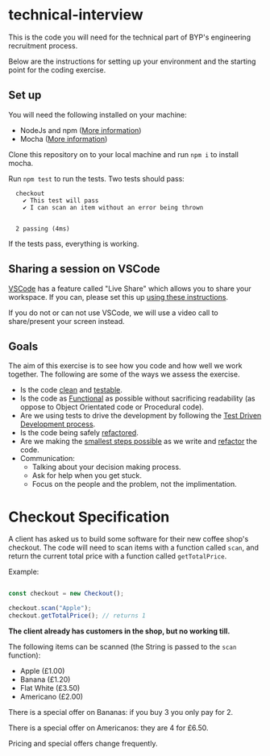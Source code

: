 # technical-interview

This is the code you will need for the technical part of BYP's engineering recruitment process.

Below are the instructions for setting up your environment and the starting point for the coding exercise.

## Set up

You will need the following installed on your machine:

- NodeJs and npm ([More information](https://docs.npmjs.com/downloading-and-installing-node-js-and-npm))
- Mocha ([More information](https://mochajs.org/))

Clone this repository on to your local machine and run `npm i` to install mocha.

Run `npm test` to run the tests. Two tests should pass:

```
  checkout
    ✔ This test will pass
    ✔ I can scan an item without an error being thrown


  2 passing (4ms)
```

If the tests pass, everything is working.

## Sharing a session on VSCode

[VSCode](https://code.visualstudio.com/) has a feature called "Live Share" which allows you to share your workspace. If you can, please set this up [using these instructions](https://docs.microsoft.com/en-us/visualstudio/liveshare/quickstart/share).

If you do not or can not use VSCode, we will use a video call to share/present your screen instead.

## Goals

The aim of this exercise is to see how you code and how well we work together. The following are some of the ways we assess the exercise.

* Is the code [clean](https://garywoodfine.com/what-is-clean-code/) and [testable](https://www.toptal.com/javascript/writing-testable-code-in-javascript).
* Is the code as [Functional](https://www.youtube.com/watch?v=e-5obm1G_FY) as possible without sacrificing readability (as oppose to Object Orientated code or Procedural code).
* Are we using tests to drive the development by following the [Test Driven Development process](https://blog.cleancoder.com/uncle-bob/2014/12/17/TheCyclesOfTDD.html).
* Is the code being safely [refactored](https://www.agilealliance.org/glossary/refactoring/).
* Are we making the [smallest steps possible](https://www.thedroidsonroids.com/blog/6-misconceptions-about-tdd-part-4-steps-size) as we write and [refactor](https://wiki.c2.com/?RefactoringInVerySmallSteps) the code.
* Communication:
  * Talking about your decision making process.
  * Ask for help when you get stuck.
  * Focus on the people and the problem, not the implimentation.

# Checkout Specification

A client has asked us to build some software for their new coffee shop's checkout. The code will need to scan items with a function called `scan`, and return the current total price with a function called `getTotalPrice`.

Example:

```js

const checkout = new Checkout();

checkout.scan("Apple");
checkout.getTotalPrice(); // returns 1

```

**The client already has customers in the shop, but no working till.**

The following items can be scanned (the String is passed to the `scan` function):

- Apple (£1.00)
- Banana (£1.20)
- Flat White (£3.50)
- Americano (£2.00)

There is a special offer on Bananas: if you buy 3 you only pay for 2.

There is a special offer on Americanos: they are 4 for £6.50.

Pricing and special offers change frequently.
